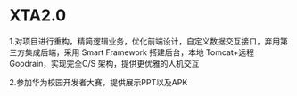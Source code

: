 # XTA2.0
1.对项目进行重构，精简逻辑业务，优化前端设计，自定义数据交互接口，弃用第三方集成后端，采用 Smart Framework 搭建后台，本地 Tomcat+远程 Goodrain，实现完全C/S 架构，提供更优雅的人机交互

2.参加华为校园开发者大赛，提供展示PPT以及APK
